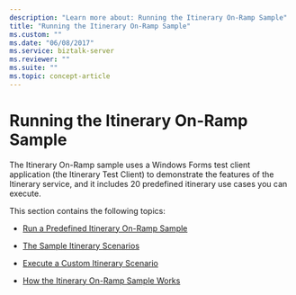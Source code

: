 ```yaml
---
description: "Learn more about: Running the Itinerary On-Ramp Sample"
title: "Running the Itinerary On-Ramp Sample"
ms.custom: ""
ms.date: "06/08/2017"
ms.service: biztalk-server
ms.reviewer: ""
ms.suite: ""
ms.topic: concept-article
---
```

# Running the Itinerary On-Ramp Sample
The Itinerary On-Ramp sample uses a Windows Forms test client application (the Itinerary Test Client) to demonstrate the features of the Itinerary service, and it includes 20 predefined itinerary use cases you can execute.  
  
 This section contains the following topics:  
  
-   [Run a Predefined Itinerary On-Ramp Sample](../esb-toolkit/run-a-predefined-itinerary-on-ramp-sample.md)  
  
-   [The Sample Itinerary Scenarios](../esb-toolkit/the-sample-itinerary-scenarios.md)  
  
-   [Execute a Custom Itinerary Scenario](../esb-toolkit/execute-a-custom-itinerary-scenario.md)  
  
-   [How the Itinerary On-Ramp Sample Works](../esb-toolkit/how-the-itinerary-on-ramp-sample-works.md)
